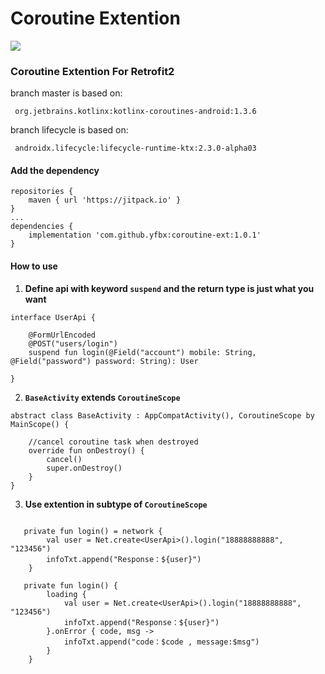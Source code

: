 # Coroutine Extention
[![](https://img.shields.io/badge/release-1.0.0-blue.svg)](https://github.com/yfbx-repo/coroutine-ext/releases)     

### Coroutine Extention For Retrofit2
branch master is based on:
```
 org.jetbrains.kotlinx:kotlinx-coroutines-android:1.3.6
```
branch lifecycle is based on:
```
 androidx.lifecycle:lifecycle-runtime-ktx:2.3.0-alpha03
```


#### Add the dependency
```
repositories {
	maven { url 'https://jitpack.io' }
}
...
dependencies {
	implementation 'com.github.yfbx:coroutine-ext:1.0.1'
}
```

#### How to use

 1. **Define api with keyword `suspend` and the return type is just what you want**
```
interface UserApi {

    @FormUrlEncoded
    @POST("users/login")
    suspend fun login(@Field("account") mobile: String, @Field("password") password: String): User

}
```

 2. **`BaseActivity` extends `CoroutineScope`**
```
abstract class BaseActivity : AppCompatActivity(), CoroutineScope by MainScope() {

    //cancel coroutine task when destroyed
    override fun onDestroy() {
        cancel()
        super.onDestroy()
    }
}
```
3. **Use extention in subtype of `CoroutineScope`**

```

   private fun login() = network {
        val user = Net.create<UserApi>().login("18888888888", "123456")
        infoTxt.append("Response：${user}")
    }

   private fun login() {
        loading {
            val user = Net.create<UserApi>().login("18888888888", "123456")
            infoTxt.append("Response：${user}")
        }.onError { code, msg ->
            infoTxt.append("code：$code , message:$msg")
        }
    }
```
